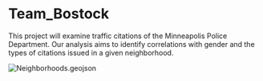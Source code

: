 # Team_Bostock
This project will examine traffic citations of the Minneapolis Police Department. Our analysis aims to identify correlations with gender and the types of citations issued in a given neighborhood.

![Neighborhoods.geojson](/static/data/Neighborhoods.geojson)


